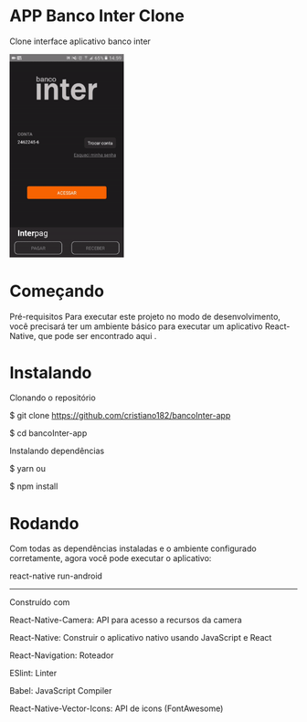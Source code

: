 # APP Banco Inter Clone

Clone interface aplicativo banco inter


<img src="https://github.com/cristiano182/bancoInter-app/blob/master/preview.gif" alt="preview" width="200"/>

# Começando
Pré-requisitos Para executar este projeto no modo de desenvolvimento, 
você precisará ter um ambiente básico para executar um aplicativo React-Native, que pode ser encontrado aqui .

# Instalando
Clonando o repositório

$ git clone https://github.com/cristiano182/bancoInter-app

$ cd bancoInter-app

Instalando dependências

$ yarn ou

$ npm install


# Rodando

Com todas as dependências instaladas e o ambiente configurado corretamente, agora você pode executar o aplicativo:

react-native run-android

----------
Construído com


React-Native-Camera:  API para acesso a recursos da camera

React-Native:  Construir o aplicativo nativo usando JavaScript e React

React-Navigation: Roteador

ESlint:  Linter

Babel: JavaScript Compiler

React-Native-Vector-Icons: API de icons (FontAwesome)
   

